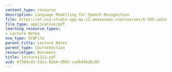 ```yaml
---
content_type: resource
description: Language Modelling for Speech Recognition
file: https://ol-ocw-studio-app-qa.s3.amazonaws.com/courses/6-345-automatic-speech-recognition-spring-2003/6f59dcd153cc92b4d565ca4b45b2bc83_lecture1112.pdf
file_type: application/pdf
learning_resource_types:
- Lecture Notes
ocw_type: OCWFile
parent_title: Lecture Notes
parent_type: CourseSection
resourcetype: Document
title: lecture1112.pdf
uid: 6f59dcd1-53cc-92b4-d565-ca4b45b2bc83
---
```

